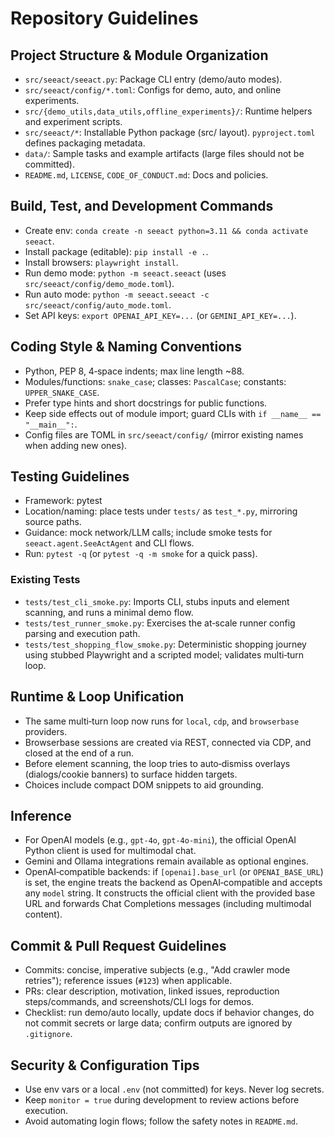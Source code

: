# Repository Guidelines

## Project Structure & Module Organization
- `src/seeact/seeact.py`: Package CLI entry (demo/auto modes).
- `src/seeact/config/*.toml`: Configs for demo, auto, and online experiments.
- `src/{demo_utils,data_utils,offline_experiments}/`: Runtime helpers and experiment scripts.
- `src/seeact/*`: Installable Python package (src/ layout). `pyproject.toml` defines packaging metadata.
- `data/`: Sample tasks and example artifacts (large files should not be committed).
- `README.md`, `LICENSE`, `CODE_OF_CONDUCT.md`: Docs and policies.

## Build, Test, and Development Commands
- Create env: `conda create -n seeact python=3.11 && conda activate seeact`.
- Install package (editable): `pip install -e .`.
- Install browsers: `playwright install`.
- Run demo mode: `python -m seeact.seeact` (uses `src/seeact/config/demo_mode.toml`).
- Run auto mode: `python -m seeact.seeact -c src/seeact/config/auto_mode.toml`.
- Set API keys: `export OPENAI_API_KEY=...` (or `GEMINI_API_KEY=...`).

## Coding Style & Naming Conventions
- Python, PEP 8, 4‑space indents; max line length ~88.
- Modules/functions: `snake_case`; classes: `PascalCase`; constants: `UPPER_SNAKE_CASE`.
- Prefer type hints and short docstrings for public functions.
- Keep side effects out of module import; guard CLIs with `if __name__ == "__main__":`.
- Config files are TOML in `src/seeact/config/` (mirror existing names when adding new ones).

## Testing Guidelines
- Framework: pytest
- Location/naming: place tests under `tests/` as `test_*.py`, mirroring source paths.
- Guidance: mock network/LLM calls; include smoke tests for `seeact.agent.SeeActAgent` and CLI flows.
- Run: `pytest -q` (or `pytest -q -m smoke` for a quick pass).

### Existing Tests
- `tests/test_cli_smoke.py`: Imports CLI, stubs inputs and element scanning, and runs a minimal demo flow.
- `tests/test_runner_smoke.py`: Exercises the at‑scale runner config parsing and execution path.
- `tests/test_shopping_flow_smoke.py`: Deterministic shopping journey using stubbed Playwright and a scripted model; validates multi‑turn loop.

## Runtime & Loop Unification
- The same multi‑turn loop now runs for `local`, `cdp`, and `browserbase` providers.
- Browserbase sessions are created via REST, connected via CDP, and closed at the end of a run.
- Before element scanning, the loop tries to auto‑dismiss overlays (dialogs/cookie banners) to surface hidden targets.
- Choices include compact DOM snippets to aid grounding.

## Inference
- For OpenAI models (e.g., `gpt-4o`, `gpt-4o-mini`), the official OpenAI Python client is used for multimodal chat.
- Gemini and Ollama integrations remain available as optional engines.
- OpenAI‑compatible backends: if `[openai].base_url` (or `OPENAI_BASE_URL`) is set, the engine treats the backend as OpenAI‑compatible and accepts any `model` string. It constructs the official client with the provided base URL and forwards Chat Completions messages (including multimodal content).

## Commit & Pull Request Guidelines
- Commits: concise, imperative subjects (e.g., "Add crawler mode retries"); reference issues (`#123`) when applicable.
- PRs: clear description, motivation, linked issues, reproduction steps/commands, and screenshots/CLI logs for demos.
- Checklist: run demo/auto locally, update docs if behavior changes, do not commit secrets or large data; confirm outputs are ignored by `.gitignore`.

## Security & Configuration Tips
- Use env vars or a local `.env` (not committed) for keys. Never log secrets.
- Keep `monitor = true` during development to review actions before execution.
- Avoid automating login flows; follow the safety notes in `README.md`.
